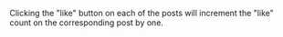 Clicking the "like" button on each of the posts will increment the "like" count on the corresponding post by one. 
